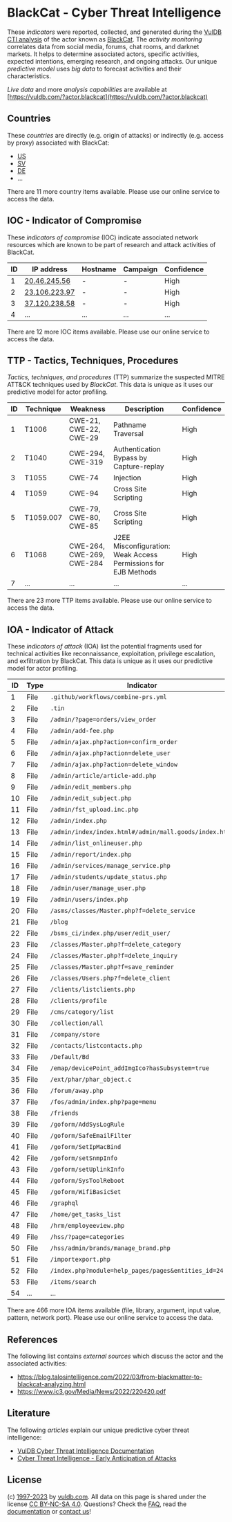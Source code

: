 # BlackCat - Cyber Threat Intelligence

These _indicators_ were reported, collected, and generated during the [VulDB CTI analysis](https://vuldb.com/?kb.cti) of the actor known as [BlackCat](https://vuldb.com/?actor.blackcat). The _activity monitoring_ correlates data from social media, forums, chat rooms, and darknet markets. It helps to determine associated actors, specific activities, expected intentions, emerging research, and ongoing attacks. Our unique _predictive model_ uses _big data_ to forecast activities and their characteristics.

_Live data_ and more _analysis capabilities_ are available at [https://vuldb.com/?actor.blackcat](https://vuldb.com/?actor.blackcat)

## Countries

These _countries_ are directly (e.g. origin of attacks) or indirectly (e.g. access by proxy) associated with BlackCat:

* [US](https://vuldb.com/?country.us)
* [SV](https://vuldb.com/?country.sv)
* [DE](https://vuldb.com/?country.de)
* ...

There are 11 more country items available. Please use our online service to access the data.

## IOC - Indicator of Compromise

These _indicators of compromise_ (IOC) indicate associated network resources which are known to be part of research and attack activities of BlackCat.

ID | IP address | Hostname | Campaign | Confidence
-- | ---------- | -------- | -------- | ----------
1 | [20.46.245.56](https://vuldb.com/?ip.20.46.245.56) | - | - | High
2 | [23.106.223.97](https://vuldb.com/?ip.23.106.223.97) | - | - | High
3 | [37.120.238.58](https://vuldb.com/?ip.37.120.238.58) | - | - | High
4 | ... | ... | ... | ...

There are 12 more IOC items available. Please use our online service to access the data.

## TTP - Tactics, Techniques, Procedures

_Tactics, techniques, and procedures_ (TTP) summarize the suspected MITRE ATT&CK techniques used by _BlackCat_. This data is unique as it uses our predictive model for actor profiling.

ID | Technique | Weakness | Description | Confidence
-- | --------- | -------- | ----------- | ----------
1 | T1006 | CWE-21, CWE-22, CWE-29 | Pathname Traversal | High
2 | T1040 | CWE-294, CWE-319 | Authentication Bypass by Capture-replay | High
3 | T1055 | CWE-74 | Injection | High
4 | T1059 | CWE-94 | Cross Site Scripting | High
5 | T1059.007 | CWE-79, CWE-80, CWE-85 | Cross Site Scripting | High
6 | T1068 | CWE-264, CWE-269, CWE-284 | J2EE Misconfiguration: Weak Access Permissions for EJB Methods | High
7 | ... | ... | ... | ...

There are 23 more TTP items available. Please use our online service to access the data.

## IOA - Indicator of Attack

These _indicators of attack_ (IOA) list the potential fragments used for technical activities like reconnaissance, exploitation, privilege escalation, and exfiltration by BlackCat. This data is unique as it uses our predictive model for actor profiling.

ID | Type | Indicator | Confidence
-- | ---- | --------- | ----------
1 | File | `.github/workflows/combine-prs.yml` | High
2 | File | `.tin` | Low
3 | File | `/admin/?page=orders/view_order` | High
4 | File | `/admin/add-fee.php` | High
5 | File | `/admin/ajax.php?action=confirm_order` | High
6 | File | `/admin/ajax.php?action=delete_user` | High
7 | File | `/admin/ajax.php?action=delete_window` | High
8 | File | `/admin/article/article-add.php` | High
9 | File | `/admin/edit_members.php` | High
10 | File | `/admin/edit_subject.php` | High
11 | File | `/admin/fst_upload.inc.php` | High
12 | File | `/admin/index.php` | High
13 | File | `/admin/index/index.html#/admin/mall.goods/index.html` | High
14 | File | `/admin/list_onlineuser.php` | High
15 | File | `/admin/report/index.php` | High
16 | File | `/admin/services/manage_service.php` | High
17 | File | `/admin/students/update_status.php` | High
18 | File | `/admin/user/manage_user.php` | High
19 | File | `/admin/users/index.php` | High
20 | File | `/asms/classes/Master.php?f=delete_service` | High
21 | File | `/blog` | Low
22 | File | `/bsms_ci/index.php/user/edit_user/` | High
23 | File | `/classes/Master.php?f=delete_category` | High
24 | File | `/classes/Master.php?f=delete_inquiry` | High
25 | File | `/classes/Master.php?f=save_reminder` | High
26 | File | `/classes/Users.php?f=delete_client` | High
27 | File | `/clients/listclients.php` | High
28 | File | `/clients/profile` | High
29 | File | `/cms/category/list` | High
30 | File | `/collection/all` | High
31 | File | `/company/store` | High
32 | File | `/contacts/listcontacts.php` | High
33 | File | `/Default/Bd` | Medium
34 | File | `/emap/devicePoint_addImgIco?hasSubsystem=true` | High
35 | File | `/ext/phar/phar_object.c` | High
36 | File | `/forum/away.php` | High
37 | File | `/fos/admin/index.php?page=menu` | High
38 | File | `/friends` | Medium
39 | File | `/goform/AddSysLogRule` | High
40 | File | `/goform/SafeEmailFilter` | High
41 | File | `/goform/SetIpMacBind` | High
42 | File | `/goform/setSnmpInfo` | High
43 | File | `/goform/setUplinkInfo` | High
44 | File | `/goform/SysToolReboot` | High
45 | File | `/goform/WifiBasicSet` | High
46 | File | `/graphql` | Medium
47 | File | `/home/get_tasks_list` | High
48 | File | `/hrm/employeeview.php` | High
49 | File | `/hss/?page=categories` | High
50 | File | `/hss/admin/brands/manage_brand.php` | High
51 | File | `/importexport.php` | High
52 | File | `/index.php?module=help_pages/pages&entities_id=24` | High
53 | File | `/items/search` | High
54 | ... | ... | ...

There are 466 more IOA items available (file, library, argument, input value, pattern, network port). Please use our online service to access the data.

## References

The following list contains _external sources_ which discuss the actor and the associated activities:

* https://blog.talosintelligence.com/2022/03/from-blackmatter-to-blackcat-analyzing.html
* https://www.ic3.gov/Media/News/2022/220420.pdf

## Literature

The following _articles_ explain our unique predictive cyber threat intelligence:

* [VulDB Cyber Threat Intelligence Documentation](https://vuldb.com/?kb.cti)
* [Cyber Threat Intelligence - Early Anticipation of Attacks](https://www.scip.ch/en/?labs.20201022)

## License

(c) [1997-2023](https://vuldb.com/?kb.changelog) by [vuldb.com](https://vuldb.com/?kb.about). All data on this page is shared under the license [CC BY-NC-SA 4.0](https://creativecommons.org/licenses/by-nc-sa/4.0/). Questions? Check the [FAQ](https://vuldb.com/?kb.faq), read the [documentation](https://vuldb.com/?kb) or [contact us](https://vuldb.com/?contact)!
